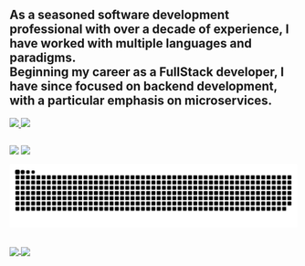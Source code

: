 ## As a seasoned software development professional with over a decade of experience, I have worked with multiple languages and paradigms. <br />Beginning my career as a FullStack developer, I have since focused on backend development, with a particular emphasis on microservices.
<div>
  <a href="https://github.com/MarcosViniciusPinho">
  <img height="180em" src="https://github-readme-stats.vercel.app/api?username=MarcosViniciusPinho&show_icons=true&theme=vue-dark&include_all_commits=true&count_private=true"/>
  <img height="180em" src="https://github-readme-stats.vercel.app/api/top-langs/?username=MarcosViniciusPinho&layout=compact&langs_count=10&theme=vue-dark"/>
</div>

  ##
 
<div> 
  <a href = "mailto:marcosjava2008@gmail.com"><img src="https://img.shields.io/badge/-Gmail-%23333?style=for-the-badge&logo=gmail&logoColor=white" target="_blank"></a>
  <a href="https://www.linkedin.com/in/marcos-pinho-114b9253" target="_blank"><img src="https://img.shields.io/badge/-LinkedIn-%230077B5?style=for-the-badge&logo=linkedin&logoColor=white" target="_blank"></a>  
</div>
  
  ![Snake animation](https://github.com/MarcosViniciusPinho/MarcosViniciusPinho/blob/output/github-contribution-grid-snake.svg)
  
  ##
  
<a href="https://github.com/MarcosViniciusPinho/demo-microservices-with-log-aggregation">
  <img align="center" src="https://github-readme-stats.vercel.app/api/pin/?username=MarcosViniciusPinho&repo=demo-microservices-with-log-aggregation&theme=vue-dark&border_radius=20" />
</a>

<a href="https://github.com/MarcosViniciusPinho/demo-tracing">
  <img align="center" src="https://github-readme-stats.vercel.app/api/pin/?username=MarcosViniciusPinho&repo=demo-tracing&theme=vue-dark&border_radius=40" />
</a>
